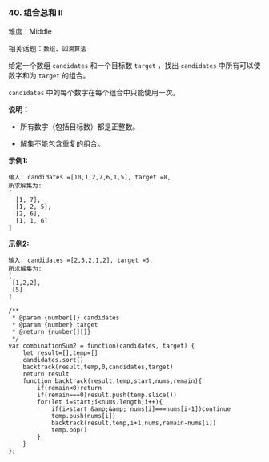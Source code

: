 ### 40. 组合总和 II

难度：Middle

相关话题：`数组`、`回溯算法`

给定一个数组 `candidates` 和一个目标数 `target` ，找出 `candidates` 中所有可以使数字和为 `target` 的组合。



 `candidates` 中的每个数字在每个组合中只能使用一次。



**说明：** 




* 所有数字（包括目标数）都是正整数。

* 解集不能包含重复的组合。





**示例1:** 



```
输入: candidates =[10,1,2,7,6,1,5], target =8,
所求解集为:
[
  [1, 7],
  [1, 2, 5],
  [2, 6],
  [1, 1, 6]
]
```


**示例2:** 



```
输入: candidates =[2,5,2,1,2], target =5,
所求解集为:
[
 [1,2,2],
 [5]
]
```

```
/**
 * @param {number[]} candidates
 * @param {number} target
 * @return {number[][]}
 */
var combinationSum2 = function(candidates, target) {
    let result=[],temp=[]
    candidates.sort()
    backtrack(result,temp,0,candidates,target)
    return result
    function backtrack(result,temp,start,nums,remain){
        if(remain<0)return
        if(remain===0)result.push(temp.slice())
        for(let i=start;i<nums.length;i++){
            if(i>start &amp;&amp; nums[i]===nums[i-1])continue
            temp.push(nums[i])
            backtrack(result,temp,i+1,nums,remain-nums[i])
            temp.pop()
        }
    }
};
```

